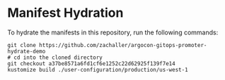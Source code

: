 # Manifest Hydration

To hydrate the manifests in this repository, run the following commands:

```shell
git clone https://github.com/zachaller/argocon-gitops-promoter-hydrate-demo
# cd into the cloned directory
git checkout a37be8571a6fd1cf6e1252c22d62925f139f7e14
kustomize build ./user-configuration/production/us-west-1
```
